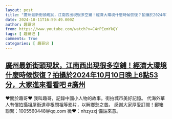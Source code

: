 ```yaml
---
layout: post
title: "廣州最新街頭現狀，江南西出現很多空鋪！經濟大環境什麼時候恢復？拍攝於2024年10月10日晚上6點53分，大家進來看看吧 #廣州"
date: 2024-10-11T16:59:49.000Z
author: 趣哥记
from: https://www.youtube.com/watch?v=C4rPEemYkQY
tags: [ 趣哥记 ]
comments: True
categories: [ 趣哥记 ]
---
```

<!--1728665989000-->
[廣州最新街頭現狀，江南西出現很多空鋪！經濟大環境什麼時候恢復？拍攝於2024年10月10日晚上6點53分，大家進來看看吧 #廣州](https://www.youtube.com/watch?v=C4rPEemYkQY)
------

<div>
♥關於趣哥♥  我叫趣哥，記錄中國小人物的故事。街拍城市美好記憶。  代海外華人有償拍攝祖屋街道尋根問祖等影片，以解鄉愁之苦。  感謝大家厚愛訂閱！郵箱聯繫：1005560448@qq.com 微❤：nhzyzxj 備註來意。
</div>
